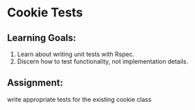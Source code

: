 # Cookie Tests

## Learning Goals:
1. Learn about writing unit tests with Rspec.
2. Discern how to test functionality, not implementation details.

## Assignment:
write appropriate tests for the existing cookie class